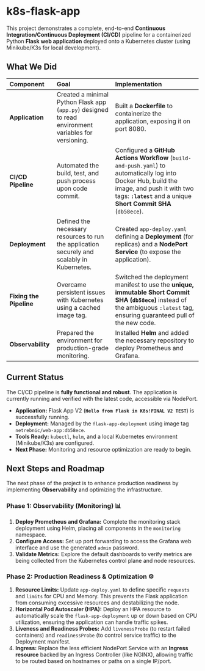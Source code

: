 # k8s-flask-app

This project demonstrates a complete, end-to-end **Continuous Integration/Continuous Deployment (CI/CD)** pipeline for a containerized Python **Flask web application** deployed onto a Kubernetes cluster (using Minikube/K3s for local development).

## What We Did

| Component | Goal | Implementation |
| :--- | :--- | :--- |
| **Application** | Created a minimal Python Flask app (`app.py`) designed to read environment variables for versioning. | Built a **Dockerfile** to containerize the application, exposing it on port 8080. |
| **CI/CD Pipeline** | Automated the build, test, and push process upon code commit. | Configured a **GitHub Actions Workflow** (`build-and-push.yaml`) to automatically log into Docker Hub, build the image, and push it with two tags: **`:latest`** and a unique **Short Commit SHA** (`db58ece`). |
| **Deployment** | Defined the necessary resources to run the application securely and scalably in Kubernetes. | Created `app-deploy.yaml` defining a **Deployment** (for replicas) and a **NodePort Service** (to expose the application). |
| **Fixing the Pipeline** | Overcame persistent issues with Kubernetes using a cached image tag. | Switched the deployment manifest to use the **unique, immutable Short Commit SHA (`db58ece`)** instead of the ambiguous `:latest` tag, ensuring guaranteed pull of the new code. |
| **Observability** | Prepared the environment for production-grade monitoring. | Installed **Helm** and added the necessary repository to deploy Prometheus and Grafana. |

## Current Status

The CI/CD pipeline is **fully functional and robust**. The application is currently running and verified with the latest code, accessible via NodePort.

*   **Application:** Flask App V2 (**`Hello from Flask in K8s!FINAL V2 TEST`**) is successfully running.
*   **Deployment:** Managed by the `flask-app-deployment` using image tag `netrebnic/web-app:db58ece`.
*   **Tools Ready:** `kubectl`, `helm`, and a local Kubernetes environment (Minikube/K3s) are configured.
*   **Next Phase:** Monitoring and resource optimization are ready to begin.

## Next Steps and Roadmap

The next phase of the project is to enhance production readiness by implementing **Observability** and optimizing the infrastructure.

### Phase 1: Observability (Monitoring) 📊

1.  **Deploy Prometheus and Grafana:** Complete the monitoring stack deployment using Helm, placing all components in the `monitoring` namespace.
2.  **Configure Access:** Set up port forwarding to access the Grafana web interface and use the generated `admin` password.
3.  **Validate Metrics:** Explore the default dashboards to verify metrics are being collected from the Kubernetes control plane and node resources.

### Phase 2: Production Readiness & Optimization ⚙️

1.  **Resource Limits:** Update `app-deploy.yaml` to define specific `requests` and `limits` for CPU and Memory. This prevents the Flask application from consuming excessive resources and destabilizing the node.
2.  **Horizontal Pod Autoscaler (HPA):** Deploy an HPA resource to automatically scale the `flask-app-deployment` up or down based on CPU utilization, ensuring the application can handle traffic spikes.
3.  **Liveness and Readiness Probes:** Add `livenessProbe` (to restart failed containers) and `readinessProbe` (to control service traffic) to the Deployment manifest.
4.  **Ingress:** Replace the less efficient NodePort Service with an **Ingress resource** backed by an Ingress Controller (like NGINX), allowing traffic to be routed based on hostnames or paths on a single IP/port.